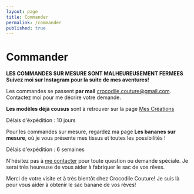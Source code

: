 ```yaml
---
layout: page
title: Commander
permalink: /commander
published: true
---
```


# Commander

**LES COMMANDES SUR MESURE SONT MALHEUREUSEMENT FERMEES
Suivez moi sur Instagram pour la suite de mes aventures!**

Les commandes se passent **par mail** [crocodile.couture@gmail.com](mailto:crocodile.couture@gmail.com).
Contactez moi pour me décrire votre demande.

**Les modèles déjà cousus** sont à retrouver sur la page [Mes Créations](https://crocodile-couture.fr/)

Délais d'éxpédition : 10 jours

Pour les commandes sur mesure, regardez ma page **Les bananes sur mesure**, où je vous présente mes tissus et toutes les possibilités ! 

Délais d'expédition : 6 semaines 

N’hésitez pas à [me contacter](mailto:crocodile.couture@gmail.com) pour toute question ou demande spéciale. Je serai très heureuse de vous aider à fabriquer le sac de vos rêves.

Merci de votre visite et à très bientôt chez Crocodile Couture! Je suis là pour vous aider à obtenir le sac banane de vos rêves!
